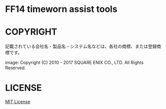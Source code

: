 # FF14 timeworn assist tools



# COPYRIGHT

記載されている会社名・製品名・システム名などは、各社の商標、または登録商標です。

image: Copyright (C) 2010 - 2017 SQUARE ENIX CO., LTD. All Rights Reserved.

# LICENSE

[MIT License](https://github.com/sugizou/ff14_timeworns/blob/master/LICENSE)

